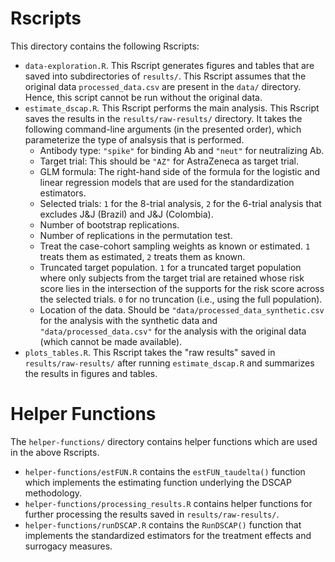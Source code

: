 # Rscripts

This directory contains the following Rscripts:

* `data-exploration.R`. This Rscript generates figures and tables that are saved
into subdirectories of `results/`. This Rscript assumes that the original data
`processed_data.csv` are present in the `data/` directory. Hence, this script
cannot be run without the original data.
* `estimate_dscap.R`. This Rscript performs the main analysis. This Rscript saves 
  the results in the `results/raw-results/` directory. It takes the 
  following command-line arguments (in the presented order), which parameterize the type of analsysis that is performed.
  - Antibody type: `"spike"` for binding Ab and `"neut"` for neutralizing Ab. 
  - Target trial: This should be `"AZ"` for AstraZeneca as target trial.
  - GLM formula: The right-hand side of the formula for the logistic and linear regression models that 
    are used for the standardization estimators.
  - Selected trials: `1` for the 8-trial analysis, `2` for the 6-trial analysis 
    that excludes J&J (Brazil) and J&J (Colombia).
  - Number of bootstrap replications.
  - Number of replications in the permutation test.
  - Treat the case-cohort sampling weights as known or estimated. `1` treats them as estimated, 
    `2` treats them as known.
  - Truncated target population. `1` for a truncated target population where only subjects
  from the target trial are retained whose risk score lies in the intersection of the supports for
  the risk score across the selected trials. `0` for no truncation (i.e., using the full population).
  - Location of the data. Should be `"data/processed_data_synthetic.csv` for the 
  analysis with the synthetic data and `"data/processed_data.csv"` for the analysis 
  with the original data (which cannot be made available).
* `plots_tables.R`. This Rscript takes the "raw results" saved in `results/raw-results/`
after running `estimate_dscap.R` and summarizes the results in figures and
tables.

# Helper Functions

The `helper-functions/` directory contains helper functions which are used in
the above Rscripts. 

* `helper-functions/estFUN.R` contains the `estFUN_taudelta()` function which implements
the estimating function underlying the DSCAP methodology.
* `helper-functions/processing_results.R` contains helper functions for further processing
the results saved in `results/raw-results/`.
* `helper-functions/runDSCAP.R` contains the `RunDSCAP()` function that implements
the standardized estimators for the treatment effects and surrogacy measures. 




